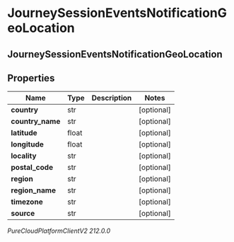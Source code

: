 # JourneySessionEventsNotificationGeoLocation

## JourneySessionEventsNotificationGeoLocation

## Properties

|Name | Type | Description | Notes|
|------------ | ------------- | ------------- | -------------|
| **country** | str |  | [optional] |
| **country_name** | str |  | [optional] |
| **latitude** | float |  | [optional] |
| **longitude** | float |  | [optional] |
| **locality** | str |  | [optional] |
| **postal_code** | str |  | [optional] |
| **region** | str |  | [optional] |
| **region_name** | str |  | [optional] |
| **timezone** | str |  | [optional] |
| **source** | str |  | [optional] |



_PureCloudPlatformClientV2 212.0.0_
